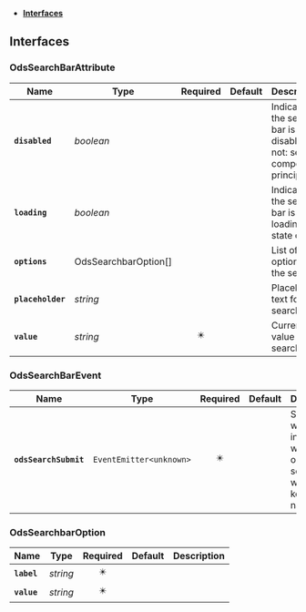 * [**Interfaces**](#interfaces)

## Interfaces

### OdsSearchBarAttribute
|Name | Type | Required | Default | Description|
|---|---|:---:|---|---|
|**`disabled`** | _boolean_ |  |  | Indicates if the search-bar is disabled or not: see component principles|
|**`loading`** | _boolean_ |  |  | Indicates if the search-bar is in loading state or not|
|**`options`** | OdsSearchbarOption[] |  |  | List of the options on the select|
|**`placeholder`** | _string_ |  |  | Placeholder text for the search-bar|
|**`value`** | _string_ | ✴️ |  | Current value of the search-bar|

### OdsSearchBarEvent
|Name | Type | Required | Default | Description|
|---|---|:---:|---|---|
|**`odsSearchSubmit`** | `EventEmitter<unknown>` | ✴️ |  | Send event with the input value when click on button search ou with keyboard navigation|

### OdsSearchbarOption
|Name | Type | Required | Default | Description|
|---|---|:---:|---|---|
|**`label`** | _string_ | ✴️ |  | |
|**`value`** | _string_ | ✴️ |  | |